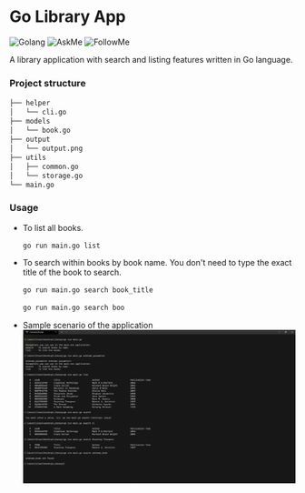 # Go Library App
![Golang](https://img.shields.io/badge/go-1.17-green) ![AskMe](https://img.shields.io/badge/Ask%20me-anyting-orange) ![FollowMe](https://img.shields.io/github/followers/snndmr?style=social)

A library application with search and listing features written in Go language.

### Project structure

```properties
├── helper
│   └── cli.go
├── models
│   └── book.go
├── output
│   └── output.png
├── utils
│   ├── common.go
│   └── storage.go
└── main.go
```

### Usage
+ To list all books.
	```cmd
	go run main.go list
	```

+ To search within books by book name. You don't need to type the exact title of the book to search.
	```cmd
	go run main.go search book_title
	```
	
	```cmd
	go run main.go search boo
	```

+ Sample scenario of the application
![ExampleRun](output/output.png)
